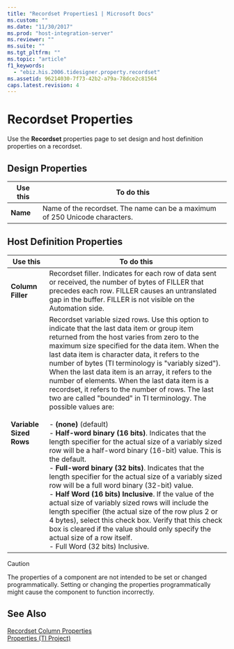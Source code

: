 ```yaml
---
title: "Recordset Properties1 | Microsoft Docs"
ms.custom: ""
ms.date: "11/30/2017"
ms.prod: "host-integration-server"
ms.reviewer: ""
ms.suite: ""
ms.tgt_pltfrm: ""
ms.topic: "article"
f1_keywords: 
  - "ebiz.his.2006.tidesigner.property.recordset"
ms.assetid: 96214030-7f73-42b2-a79a-78dce2c81564
caps.latest.revision: 4
---
```

# Recordset Properties
Use the **Recordset** properties page to set design and host definition properties on a recordset.  
  
## Design Properties  
  
|Use this|To do this|  
|--------------|----------------|  
|**Name**|Name of the recordset. The name can be a maximum of 250 Unicode characters.|  
  
## Host Definition Properties  
  
|Use this|To do this|  
|--------------|----------------|  
|**Column Filler**|Recordset filler. Indicates for each row of data sent or received, the number of bytes of FILLER that precedes each row. FILLER causes an untranslated gap in the buffer. FILLER is not visible on the Automation side.|  
|**Variable Sized Rows**|Recordset variable sized rows. Use this option to indicate that the last data item or group item returned from the host varies from zero to the maximum size specified for the data item. When the last data item is character data, it refers to the number of bytes (TI terminology is "variably sized"). When the last data item is an array, it refers to the number of elements. When the last data item is a recordset, it refers to the number of rows. The last two are called "bounded" in TI terminology. The possible values are:<br /><br /> -   **(none)** (default)<br />-   **Half-word binary (16 bits)**. Indicates that the length specifier for the actual size of a variably sized row will be a half-word binary (16-bit) value. This is the default.<br />-   **Full-word binary (32 bits)**. Indicates that the length specifier for the actual size of a variably sized row will be a full word binary (32-bit) value.<br />-   **Half Word (16 bits) Inclusive**. If the value of the actual size of variably sized rows will include the length specifier (the actual size of the row plus 2 or 4 bytes), select this check box. Verify that this check box is cleared if the value should only specify the actual size of a row itself.<br />-   Full Word (32 bits) Inclusive.|  
  
> [!CAUTION]
>  The properties of a component are not intended to be set or changed programmatically. Setting or changing the properties programmatically might cause the component to function incorrectly.  
  
## See Also  
 [Recordset Column Properties](../core/recordset-column-properties2.md)   
 [Properties (TI Project)](../core/properties-ti-project-1.md)
